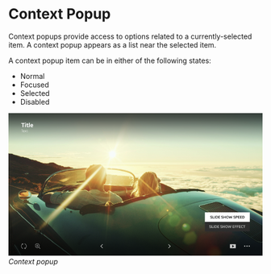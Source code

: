 # Context Popup

Context popups provide access to options related to a currently-selected item. A context popup appears as a list near the selected item.



A context popup item can be in either of the following states:

-   Normal
-   Focused
-   Selected
-   Disabled



![context popup](media/uc_04_3_ui_context_popup_re-850x478.png)<br>
*Context popup*
